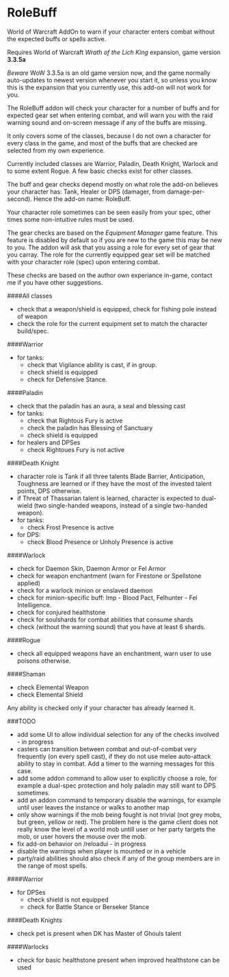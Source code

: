 # RoleBuff
World of Warcraft AddOn to warn if your character enters combat without the expected buffs or spells active.

Requires World of Warcraft _Wrath of the Lich King_ expansion, game version **3.3.5a**

_Beware_ WoW 3.3.5a is an old game version now, and the game normally auto-updates to newest version
whenever you start it, so unless you know this is the expansion that you currently use, this
add-on will not work for you.

The RoleBuff addon will check your character for a number of buffs and for expected gear set when
entering combat, and will warn you with the raid warning sound and on-screen message if any of the
buffs are missing.

It only covers some of the classes, because I do not own a character for every class in the game, and most
of the buffs that are checked are selected from my own experience.

Currently included classes are Warrior, Paladin, Death Knight, Warlock and to some extent Rogue. A
few basic checks exist for other classes.

The buff and gear checks depend mostly on what role the add-on believes your character has:
Tank, Healer or DPS (damager, from damage-per-second). Hence the add-on name: RoleBuff.

Your character role sometimes can be seen easily from your spec, other times some non-intuitive rules
must be used.

The gear checks are based on the _Equipment Manager_ game feature. This feature is disabled by default
so if you are new to the game this may be new to you. The addon will ask that you assing a role
for every set of gear that you carray. The role for the currently equipped gear set will be matched
with your character role (spec) upon entering combat.

These checks are based on the author own experiance in-game, contact me if you have other suggestions.

####All classes
- check that a weapon/shield is equipped, check for fishing pole instead of weapon
- check the role for the current equipment set to match the character build/spec.

####Warrior
- for tanks:
    - check that Vigilance ability is cast, if in group.
    - check shield is equipped
    - check for Defensive Stance.

####Paladin
- check that the paladin has an aura, a seal and blessing cast
- for tanks:
    - check that Rightous Fury is active
    - check the paladin has Blessing of Sanctuary
    - check shield is equipped
- for healers and DPSes
    - check Rightoues Fury is not active

####Death Knight
- character role is Tank if all three talents Blade Barrier, Anticipation, Toughness are learned
  or if they have the most of the invested talent points, DPS otherwise.
- if Threat of Thassarian talent is learned, character is expected to dual-wield (two single-handed
  weapons, instead of a single two-handed weapon).
- for tanks:
    - check Frost Presence is active
- for DPS:
    - check Blood Presence or Unholy Presence is active

####Warlock
- check for Daemon Skin, Daemon Armor or Fel Armor
- check for weapon enchantment (warn for Firestone or Spellstone applied)
- check for a warlock minion or enslaved daemon
- check for minion-specific buff: Imp - Blood Pact, Felhunter - Fel Intelligence.
- check for conjured healthstone
- check for soulshards for combat abilities that consume shards
- check (without the warning sound) that you have at least 6 shards.

####Rogue
- check all equipped weapons have an enchantment, warn user to use poisons otherwise.

####Shaman
- check Elemental Weapon
- check Elemental Shield

Any ability is checked only if your character has already learned it.

###TODO
- add some UI to allow individual selection for any of the checks involved - in progress
- casters can transition between combat and out-of-combat very frequently (on every spell cast), if they do
  not use melee auto-attack ability to stay in combat. Add a timer to the warning messages for this case.
- add some addon command to allow user to explicitly choose a role, for example a dual-spec protection and
  holy paladin may still want to DPS sometimes.
- add an addon command to temporary disable the warnings, for example until user leaves the instance or
  walks to another map
- only show warnings if the mob being fought is not trivial (not grey mobs, but green, yellow or red).
  The problem here is the game client does not really know the level of a world mob untill user or her
  party targets the mob, or user hovers the mouse over the mob.
- fix add-on behavior on /reloadui - in progress
- disable the warnings when player is mounted or in a vehicle
- party/raid abilities should also check if any of the group members are in the range of most spells.

####Warrior
- for DPSes
    - check shield is not equipped
    - check for Battle Stance or Berseker Stance

####Death Knights
- check pet is present when DK has Master of Ghouls talent

####Warlocks
- check for basic healthstone present when improved healthstone can be used

